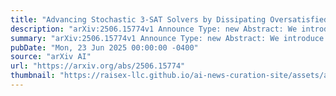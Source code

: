 ```yaml
---
title: "Advancing Stochastic 3-SAT Solvers by Dissipating Oversatisfied Constraints"
description: "arXiv:2506.15774v1 Announce Type: new Abstract: We introduce and benchmark a stochastic local search heuristic for the NP-complete satisfiability problem 3-SAT that drastically outperforms existing solvers in the notoriously difficult realm of critically hard instances. Our construction is based on the crucial observation that well established previous approaches such as WalkSAT are prone to get stuck in local minima that are distinguished from true solutions by a larger number of oversatisfied combinatorial constraints. To address this issue, the proposed algorithm, coined DOCSAT, dissipates oversatisfied constraints (DOC), i.e. reduces their unfavorable abundance so as to render them critical. We analyze and benchmark our algorithm on a randomly generated sample of hard but satisfiable 3-SAT instances with varying problem sizes up to N=15000. Quite remarkably, we find that DOCSAT outperforms both WalkSAT and other well known algorithms including the complete solver Kissat, even when comparing its ability to solve the hardest quintile of the sample to the average performance of its competitors. The essence of DOCSAT may be seen as a way of harnessing statistical structure beyond the primary cost function of a combinatorial problem to avoid or escape local minima traps in stochastic local search, which opens avenues for generalization to other optimization problems."
summary: "arXiv:2506.15774v1 Announce Type: new Abstract: We introduce and benchmark a stochastic local search heuristic for the NP-complete satisfiability problem 3-SAT that drastically outperforms existing solvers in the notoriously difficult realm of critically hard instances. Our construction is based on the crucial observation that well established previous approaches such as WalkSAT are prone to get stuck in local minima that are distinguished from true solutions by a larger number of oversatisfied combinatorial constraints. To address this issue, the proposed algorithm, coined DOCSAT, dissipates oversatisfied constraints (DOC), i.e. reduces their unfavorable abundance so as to render them critical. We analyze and benchmark our algorithm on a randomly generated sample of hard but satisfiable 3-SAT instances with varying problem sizes up to N=15000. Quite remarkably, we find that DOCSAT outperforms both WalkSAT and other well known algorithms including the complete solver Kissat, even when comparing its ability to solve the hardest quintile of the sample to the average performance of its competitors. The essence of DOCSAT may be seen as a way of harnessing statistical structure beyond the primary cost function of a combinatorial problem to avoid or escape local minima traps in stochastic local search, which opens avenues for generalization to other optimization problems."
pubDate: "Mon, 23 Jun 2025 00:00:00 -0400"
source: "arXiv AI"
url: "https://arxiv.org/abs/2506.15774"
thumbnail: "https://raisex-llc.github.io/ai-news-curation-site/assets/arxiv.png"
---
```



